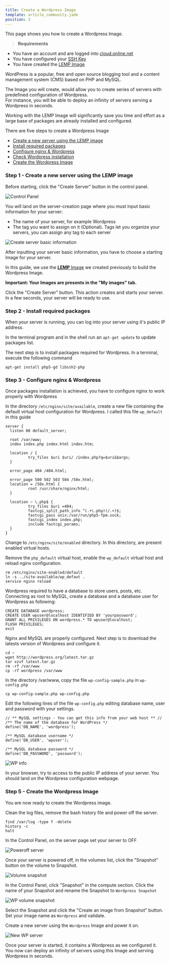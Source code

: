 ```yaml
---
title: Create a Wordpress Image
template: article_community.jade
position: 2
---
```


This page shows you how to create a Wordpress Image.

> <strong>Requirements</strong>
- You have an account and are logged into [cloud.online.net](//cloud.online.net)
- You have configured your [SSH Key](/howto/ssh_keys.html)
- You have created the [LEMP Image](/community/lemp.html)

WordPress is a popular, free and open source blogging tool and a content management system (CMS) based on PHP and MySQL.

The Image you will create, would allow you to create series of servers with predefined configuration of Wordpress.<br/>
For instance, you will be able to deploy an infinity of servers serving a Wordpress in seconds.

Working with the LEMP Image will significantly save you time and effort as a large base of packages are already installed and configured.

There are five steps to create a Wordpress Image

- [Create a new server using the LEMP image](/community/lemp.html#step-1-create-a-new-server)
- [Install required packages](/community/lemp.html#step-2-install-required-packages)
- [Configure nginx & Wordpress](/community/lemp.html#step-3-configure-nginx)
- [Check Wordpress installation](/community/lemp.html#step-4-check-php-and-mysql-installation)
- [Create the Wordpress Image](/community/lemp.html#step-5-create-the-lemp-image)

### Step 1 - Create a new server using the LEMP image

Before starting, click the "Create Server" button in the control panel.

![Control Panel](../../images/dashboard.png "Control Panel")

You will land on the server-creation page where you must input basic information for your server:

- The name of your server, for example Wordpress
- The tag you want to assign on it (Optional). Tags let you organize your servers, you can assign any tag to each server

![Create server basic information](../../images/create_wordpress_server.png "Create server basic information")

After inputting your server basic information, you have to choose a starting Image for your server.

In this guide, we use the [<strong>LEMP</strong> Image](/community/lemp.html) we created previously to build the Wordpress Image.

<strong>Important: Your Images are presents in the "My images" tab.</strong>

Click the "Create Server" button. This action creates and starts your server. In a few seconds, your server will be ready to use.

### Step 2 - Install required packages

When your server is running, you can log into your server using it's public IP address.

In the terminal program and in the shell run an `apt-get update` to update packages list.

The next step is to install packages required for Wordpress. In a terminal, execute the following command

```
apt-get install php5-gd libssh2-php
```

### Step 3 - Configure nginx & Wordpress

Once packages installation is achieved, you have to configure nginx to work properly with Wordpress

In the directory `/etc/nginx/site/available`, create a new file containing the default virtual host configuration for Wordpress. I called this file `wp_default` in this guide

```
server {
  listen 80 default_server;

  root /var/www;
  index index.php index.html index.htm;

  location / {
          try_files $uri $uri/ /index.php?q=$uri&$args;
  }

  error_page 404 /404.html;

  error_page 500 502 503 504 /50x.html;
  location = /50x.html {
          root /usr/share/nginx/html;
  }

  location ~ \.php$ {
          try_files $uri =404;
          fastcgi_split_path_info ^(.+\.php)(/.+)$;
          fastcgi_pass unix:/var/run/php5-fpm.sock;
          fastcgi_index index.php;
          include fastcgi_params;
  }
}

```

Change to `/etc/nginx/site/enabled` directory. In this directory, are present enabled virtual hosts.

Remove the `php_default` virtual host, enable the `wp_default` virtual host and reload nginx configuration.

```
rm /etc/nginx/site-enabled/default
ln -s ../site-available/wp_defaut .
service nginx reload
```

Wordpress required to have a database to store users, posts, etc. Connecting as root to MySQL, create a database and a database user for Wordpress as following:

```
CREATE DATABASE wordpress;
CREATE USER wpuser@localhost IDENTIFIED BY 'yourpassword';
GRANT ALL PRIVILEGES ON wordpress.* TO wpuser@localhost;
FLUSH PRIVILEGES;
exit
```

Nginx and MySQL are properly configured. Next step is to download the latests version of Wordpress and configure it.

```
cd ~
wget http://wordpress.org/latest.tar.gz
tar xzvf latest.tar.gz
rm -rf /var/www
cp -rf wordpress /var/www
```

In the directory /var/www, copy the file `wp-config-sample.php` in `wp-config.php`


```
cp wp-config-sample.php wp-config.php
```

Edit the following lines of the file `wp-config.php` editing database name, user and password with your settings.

```
// ** MySQL settings - You can get this info from your web host ** //
/** The name of the database for WordPress */
define('DB_NAME', 'wordpress');

/** MySQL database username */
define('DB_USER', 'wpuser');

/** MySQL database password */
define('DB_PASSWORD', 'password');
```

![WP info](../../images/wpconfig.png "WP info")

In your browser, try to access to the public IP address of your server. You should land on the Wordpress configuration webpage.

### Step 5 - Create the Wordpress Image

You are now ready to create the Wordpress image.

Clean the log files, remove the bash history file and power off the server.

```
find /var/log -type f -delete
history -c
halt
```

In the Control Panel, on the server page set your server to OFF

![Poweroff server](../../images/poweroff_wp_server.png "Poweroff server")

Once your server is powered off, in the volumes list, click the "Snapshot" button on the volume to Snapshot.

![Volume snapshot](../../images/wp_snapshot.png "Volume snapshot")

In the Control Panel, click "Snapshot" in the compute section.
Click the name of your Snapshot and rename the Snapshot to `Wordpress Snapshot`

![WP volume snapshot](../../images/wp_volume_snapshot.png "WP volume snapshot")

Select the Snapshot and click the "Create an image from Snapshot" button. Set your image name as `Wordpress` and validate.

Create a new server using the `Wordpress` Image and power it on. 

![New WP server](../../images/new_wp_server.png "New WP server")

Once your server is started, it contains a Wordpress as we configured it.<br />
You now can deploy an infinity of servers using this Image and serving Wordpress in seconds.
